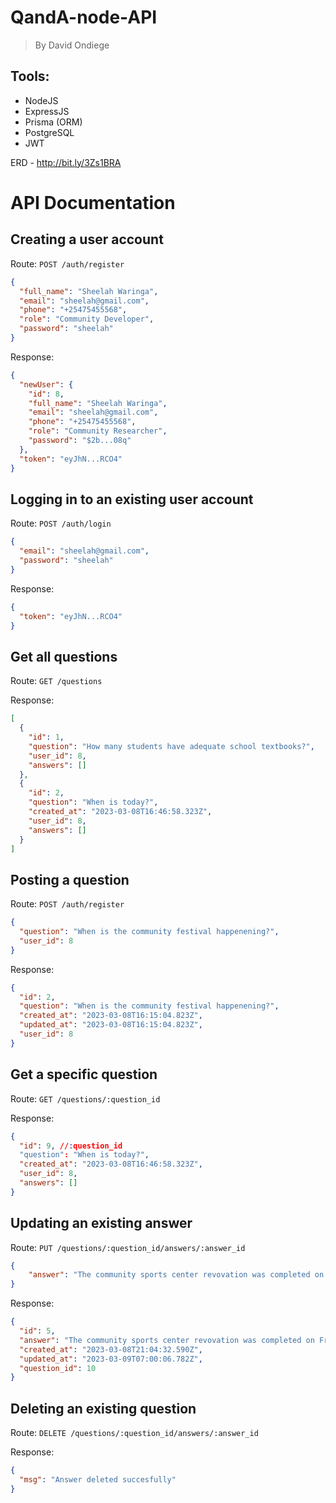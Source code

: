 # QandA-node-API
> By David Ondiege

## Tools: 
- NodeJS
- ExpressJS
- Prisma (ORM)
- PostgreSQL
- JWT

ERD - http://bit.ly/3Zs1BRA

# API Documentation

## Creating a user account

Route: `POST /auth/register`

```json
{
  "full_name": "Sheelah Waringa",
  "email": "sheelah@gmail.com",
  "phone": "+25475455568",
  "role": "Community Developer",
  "password": "sheelah"
}
```

Response:

```json
{
  "newUser": {
    "id": 8,
    "full_name": "Sheelah Waringa",
    "email": "sheelah@gmail.com",
    "phone": "+25475455568",
    "role": "Community Researcher",
    "password": "$2b...08q"
  },
  "token": "eyJhN...RCO4"
}
```

## Logging in to an existing user account

Route: `POST /auth/login`

```json
{
  "email": "sheelah@gmail.com",
  "password": "sheelah"
}
```

Response:

```json
{
  "token": "eyJhN...RCO4"
}
```

## Get all questions

Route: `GET /questions`

Response:

```json
[
  {
    "id": 1,
    "question": "How many students have adequate school textbooks?",
    "user_id": 8,
    "answers": []
  },
  {
    "id": 2,
    "question": "When is today?",
    "created_at": "2023-03-08T16:46:58.323Z",
    "user_id": 8,
    "answers": []
  }
]
```

## Posting a question

Route: `POST /auth/register`

```json
{
  "question": "When is the community festival happenening?",
  "user_id": 8
}
```

Response:

```json
{
  "id": 2,
  "question": "When is the community festival happenening?",
  "created_at": "2023-03-08T16:15:04.823Z",
  "updated_at": "2023-03-08T16:15:04.823Z",
  "user_id": 8
}
```

## Get a specific question

Route: `GET /questions/:question_id`

Response:

```json
{
  "id": 9, //:question_id
  "question": "When is today?",
  "created_at": "2023-03-08T16:46:58.323Z",
  "user_id": 8,
  "answers": []
}
```

## Updating an existing answer

Route: `PUT /questions/:question_id/answers/:answer_id`

```json
{
    "answer": "The community sports center revovation was completed on Friday, the youth can now play basketball at the cort.",
}
```

Response:

```json
{
  "id": 5,
  "answer": "The community sports center revovation was completed on Friday, the youth can now play basketball at the court.",
  "created_at": "2023-03-08T21:04:32.590Z",
  "updated_at": "2023-03-09T07:00:06.782Z",
  "question_id": 10
}
```

## Deleting an existing question
Route: `DELETE /questions/:question_id/answers/:answer_id`

Response:

```json
{
  "msg": "Answer deleted succesfully"
}
```